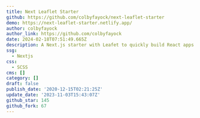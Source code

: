 ```yaml
---
title: Next Leaflet Starter
github: https://github.com/colbyfayock/next-leaflet-starter
demo: https://next-leaflet-starter.netlify.app/
author: colbyfayock
author_link: https://github.com/colbyfayock
date: 2024-02-18T07:51:49.665Z
description: A Next.js starter with Leafet to quickly build React apps with a map!
ssg:
  - Nextjs
css:
  - SCSS
cms: []
category: []
draft: false
publish_date: '2020-12-15T02:21:25Z'
update_date: '2023-11-03T15:43:07Z'
github_star: 145
github_fork: 67
---
```


